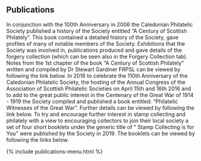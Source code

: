 ## Publications
In conjunction with the 100th Anniversary in 2006 the Caledonian Philatelic Society published a history of the Society entitled “A Century of Scottish Philately”. This book contained a detailed history of the Society, gave profiles of many of notable members of the Society. Exhibitions that the Society was involved in, publications produced and gave details of the forgery collection (which can be seen also in the Forgery Collection tab). Notes from the 1st chapter of the book “A Century of Scottish Philately” written and compiled by Dr Stewart Gardiner FRPSL can be viewed by following the link below.
In 2016 to celebrate the 110th Anniversary of the Caledonian Philatelic Society, the hosting of the Annual Congress of the Association of Scottish Philatelic Societies on April 15th and 16th 2016 and to add to the great public interest in the Centenary of the Great War of 1914 - 1919 the Society compiled and published a book entitled: “Philatelic Witnesses of the Great War”. Further details can be viewed by following the link below.
To try and encourage further interest in stamp collecting and philately with a view to encouraging collectors to join their local society a set of four short booklets under the generic title of “ Stamp Collecting is for You” were  published by the Society in 2019. The booklets can be viewed by following the links below.

{% include publications-menu.html %}
